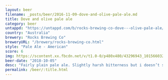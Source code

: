 ```yaml
---
layout: beer
filename: _posts/beer/2016-11-09-dove-and-olive-pale-ale.md
title: Dove and olive pale ale
category: beer
untappd: "https://untappd.com/b/rocks-brewing-co-dove---olive-pale-ale/2691830"
country: "Australia"
brewery: "Rocks Brewing Co"
breweryURL: "/brewery/rocks-brewing-co.html"
style: "Pale Ale - American"
score: 6
img: https://scontent.xx.fbcdn.net/v/t1.0-0/p480x480/43296943_10156603266243745_4904069370256293888_n.jpg?_nc_cat=100&oh=7253cd06d1c3dd3f2067aa090e334be6&oe=5C2146F1
beer-date: "2018-10-05"
desc: "Fairly plain pale ale. Slightly harsh bitterness but i doesn’t stop it being easy drinking"
permalink: /beer/:title.html
---
```

